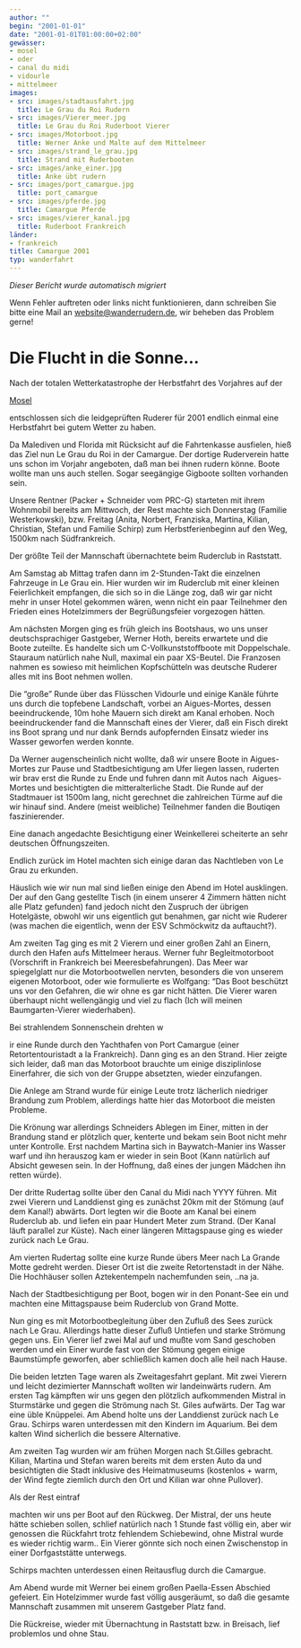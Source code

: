 ```yaml
---
author: ""
begin: "2001-01-01"
date: "2001-01-01T01:00:00+02:00"
gewässer:
- mosel
- oder
- canal du midi
- vidourle
- mittelmeer
images:
- src: images/stadtausfahrt.jpg
  title: Le Grau du Roi Rudern
- src: images/Vierer_meer.jpg
  title: Le Grau du Roi Ruderboot Vierer
- src: images/Motorboot.jpg
  title: Werner Anke und Malte auf dem Mittelmeer
- src: images/strand_le_grau.jpg
  title: Strand mit Ruderbooten
- src: images/anke_einer.jpg
  title: Anke übt rudern
- src: images/port_camargue.jpg
  title: port_camargue
- src: images/pferde.jpg
  title: Camargue Pferde
- src: images/vierer_kanal.jpg
  title: Ruderboot Frankreich
länder:
- frankreich
title: Camargue 2001
typ: wanderfahrt
---
```



*Dieser Bericht wurde automatisch migriert*

Wenn Fehler auftreten oder links nicht funktionieren, dann schreiben Sie bitte eine Mail an website@wanderrudern.de, wir beheben das Problem gerne!



# Die Flucht in die Sonne...


Nach der totalen Wetterkatastrophe der Herbstfahrt des Vorjahres auf der

[Mosel](/berichte/2001/hauptteil_mosel00)

entschlossen sich die leidgeprüften Ruderer für 2001 endlich einmal eine Herbstfahrt bei gutem Wetter zu haben.

Da Malediven und Florida mit Rücksicht auf die Fahrtenkasse ausfielen, hieß das Ziel nun Le Grau du Roi in der Camargue. Der dortige Ruderverein hatte uns schon im Vorjahr angeboten, daß man bei ihnen rudern könne. Boote wollte man uns auch stellen. Sogar seegängige Gigboote sollten vorhanden sein.

Unsere Rentner (Packer + Schneider vom PRC-G) starteten mit ihrem Wohnmobil bereits am Mittwoch, der Rest machte sich Donnerstag (Familie Westerkowski), bzw. Freitag (Anita, Norbert, Franziska, Martina, Kilian, Christian, Stefan und Familie Schirp) zum Herbstferienbeginn auf den Weg, 1500km nach Südfrankreich.

Der größte Teil der Mannschaft übernachtete beim Ruderclub in Raststatt.

Am Samstag ab Mittag trafen dann im 2-Stunden-Takt die einzelnen Fahrzeuge in Le Grau ein. Hier wurden wir im Ruderclub mit einer kleinen Feierlichkeit empfangen, die sich so in die Länge zog, daß wir gar nicht mehr in unser Hotel gekommen wären, wenn nicht ein paar Teilnehmer den Frieden eines Hotelzimmers der Begrüßungsfeier vorgezogen hätten.

Am nächsten Morgen ging es früh gleich ins Bootshaus, wo uns unser deutschsprachiger Gastgeber, Werner Hoth, bereits erwartete und die Boote zuteilte. Es handelte sich um C-Vollkunststoffboote mit Doppelschale. Stauraum natürlich nahe Null, maximal ein paar XS-Beutel. Die Franzosen nahmen es sowieso mit heimlichen Kopfschütteln was deutsche Ruderer alles mit ins Boot nehmen wollen.

Die “große” Runde über das Flüsschen Vidourle und einige Kanäle führte uns durch die topfebene Landschaft, vorbei an Aigues-Mortes, dessen beeindruckende, 10m hohe Mauern sich direkt am Kanal erhoben. Noch beeindruckender fand die Mannschaft eines der Vierer, daß ein Fisch direkt ins Boot sprang und nur dank Bernds aufopfernden Einsatz wieder ins Wasser geworfen werden konnte.

Da Werner augenscheinlich nicht wollte, daß wir unsere Boote in Aigues-Mortes zur Pause und Stadtbesichtigung am Ufer liegen lassen, ruderten wir brav erst die Runde zu Ende und fuhren dann mit Autos nach  Aigues-Mortes und besichtigten die mitteralterliche Stadt. Die Runde auf der Stadtmauer ist 1500m lang, nicht gerechnet die zahlreichen Türme auf die wir hinauf sind. Andere (meist weibliche) Teilnehmer fanden die Boutiqen faszinierender.

Eine danach angedachte Besichtigung einer Weinkellerei scheiterte an sehr deutschen Öffnungszeiten.

Endlich zurück im Hotel machten sich einige daran das Nachtleben von Le Grau zu erkunden.

Häuslich wie wir nun mal sind ließen einige den Abend im Hotel ausklingen. Der auf den Gang gestellte Tisch (in einem unserer 4 Zimmern hätten nicht alle Platz gefunden) fand jedoch nicht den Zuspruch der übrigen Hotelgäste, obwohl wir uns eigentlich gut benahmen, gar nicht wie Ruderer (was machen die eigentlich, wenn der ESV Schmöckwitz da auftaucht?).

Am zweiten Tag ging es mit 2 Vierern und einer großen Zahl an Einern, durch den Hafen aufs Mittelmeer heraus. Werner fuhr Begleitmotorboot (Vorschrift in Frankreich bei Meeresbefahrungen). Das Meer war spiegelglatt nur die Motorbootwellen nervten, besonders die von unserem eigenen Motorboot, oder wie formulierte es Wolfgang: “Das Boot beschützt uns vor den Gefahren, die wir ohne es gar nicht hätten. Die Vierer waren überhaupt nicht wellengängig und viel zu flach (Ich will meinen Baumgarten-Vierer wiederhaben).

Bei strahlendem Sonnenschein drehten w

ir eine Runde durch den Yachthafen von Port Camargue (einer Retortentouristadt a la Frankreich). Dann ging es an den Strand. Hier zeigte sich leider, daß man das Motorboot brauchte um einige disziplinlose Einerfahrer, die sich von der Gruppe absetzten, wieder einzufangen.

Die Anlege am Strand wurde für einige Leute trotz lächerlich niedriger Brandung zum Problem, allerdings hatte hier das Motorboot die meisten Probleme.

Die Krönung war allerdings Schneiders Ablegen im Einer, mitten in der Brandung stand er plötzlich quer, kenterte und bekam sein Boot nicht mehr unter Kontrolle. Erst nachdem Martina sich in Baywatch-Manier ins Wasser warf und ihn herauszog kam er wieder in sein Boot (Kann natürlich auf Absicht gewesen sein. In der Hoffnung, daß eines der jungen Mädchen ihn retten würde).

Der dritte Rudertag sollte über den Canal du Midi nach YYYY führen. Mit zwei Vierern und Landdienst ging es zunächst 20km mit der Stömung (auf dem Kanal!) abwärts. Dort legten wir die Boote am Kanal bei einem Ruderclub ab. und liefen ein paar Hundert Meter zum Strand. (Der Kanal läuft parallel zur Küste). Nach einer längeren Mittagspause ging es wieder zurück nach Le Grau.

Am vierten Rudertag sollte eine kurze Runde übers Meer nach La Grande Motte gedreht werden. Dieser Ort ist die zweite Retortenstadt in der Nähe. Die Hochhäuser sollen Aztekentempeln nachemfunden sein, ..na ja.

Nach der Stadtbesichtigung per Boot, bogen wir in den Ponant-See ein und machten eine Mittagspause beim Ruderclub von Grand Motte.

Nun ging es mit Motorbootbegleitung über den Zufluß des Sees zurück nach Le Grau. Allerdings hatte dieser Zufluß Untiefen und starke Strömung gegen uns. Ein Vierer lief zwei Mal auf und mußte vom Sand geschoben werden und ein Einer wurde fast von der Stömung gegen einige Baumstümpfe geworfen, aber schließlich kamen doch alle heil nach Hause.

Die beiden letzten Tage waren als Zweitagesfahrt geplant. Mit zwei Vierern und leicht dezimierter Mannschaft wollten wir landeinwärts rudern. Am ersten Tag kämpften wir uns gegen den plötzlich aufkommenden Mistral in Sturmstärke und gegen die Strömung nach St. Giles aufwärts. Der Tag war eine üble Knüppelei. Am Abend holte uns der Landdienst zurück nach Le Grau. Schirps waren unterdessen mit den Kindern im Aquarium. Bei dem kalten Wind sicherlich die bessere Alternative.

Am zweiten Tag wurden wir am frühen Morgen nach St.Gilles gebracht. Kilian, Martina und Stefan waren bereits mit dem ersten Auto da und besichtigten die Stadt inklusive des Heimatmuseums (kostenlos + warm, der Wind fegte ziemlich durch den Ort und Kilian war ohne Pullover).

Als der Rest eintraf

machten wir uns per Boot auf den Rückweg. Der Mistral, der uns heute hätte schieben sollen, schlief natürlich nach 1 Stunde fast völlig ein, aber wir genossen die Rückfahrt trotz fehlendem Schiebewind, ohne Mistral wurde es wieder richtig warm.. Ein Vierer gönnte sich noch einen Zwischenstop in einer Dorfgaststätte unterwegs.

Schirps machten unterdessen einen Reitausflug durch die Camargue.

Am Abend wurde mit Werner bei einem großen Paella-Essen Abschied gefeiert. Ein Hotelzimmer wurde fast völlig ausgeräumt, so daß die gesamte Mannschaft zusammen mit unserem Gastgeber Platz fand.

Die Rückreise, wieder mit Übernachtung in Raststatt bzw. in Breisach, lief problemlos und ohne Stau.